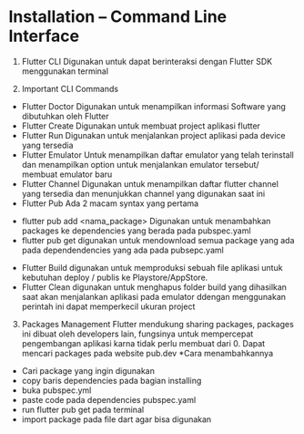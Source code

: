 # Installation – Command Line Interface
1. Flutter CLI
Digunakan untuk dapat berinteraksi dengan Flutter SDK menggunakan terminal

2. Important CLI Commands
- Flutter Doctor
Digunakan untuk menampilkan informasi Software yang dibutuhkan oleh Flutter
- Flutter Create
Digunakan untuk membuat project aplikasi flutter
- Flutter Run
Digunakan untuk menjalankan project aplikasi pada device yang tersedia
- Flutter Emulator
Untuk menampilkan daftar emulator yang telah terinstall dan menampilkan option untuk menjalankan emulator tersebut/ membuat emulator baru
- Flutter Channel
Digunakan untuk menampilkan daftar flutter channel yang tersedia dan menunjukkan channel yang digunakan saat ini
- Flutter Pub
Ada 2 macam syntax yang pertama
* flutter pub add <nama_package> Digunakan untuk menambahkan packages ke dependencies yang berada pada pubspec.yaml
* flutter pub get digunakan untuk mendownload semua package yang ada pada dependendencies yang ada pada pubsepc.yaml
- Flutter Build 
digunakan untuk memproduksi sebuah file aplikasi untuk kebutuhan deploy / publis ke Playstore/AppStore.
- Flutter Clean 
digunakan untuk menghapus folder build yang dihasilkan saat akan menjalankan aplikasi pada emulator ddengan menggunakan perintah ini dapat memperkecil ukuran project

3. Packages Management
Flutter mendukung sharing packages, packages ini dibuat oleh developers lain, fungsinya untuk mempercepat pengembangan aplikasi karna tidak perlu membuat dari 0. Dapat mencari packages pada website pub.dev
*Cara menambahkannya 
- Cari package yang ingin digunakan
- copy baris dependencies pada bagian installing
- buka pubspec.yml
- paste code pada dependencies pubspec.yaml
- run flutter pub get pada terminal
- import package pada file dart agar bisa digunakan 